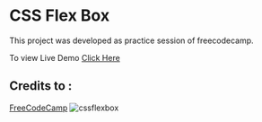 # CSS Flex Box

This project was developed as practice session of freecodecamp.

To view Live Demo [Click Here](https://ashfaqmbd.github.io/cssflexbox/)

## Credits to :
[FreeCodeCamp](www.freecodecamp.org)
![cssflexbox](https://github.com/ashfaqmbd/cssflexbox/assets/16706440/7c3480e3-7b18-4f85-b0b9-03a82324f602)
